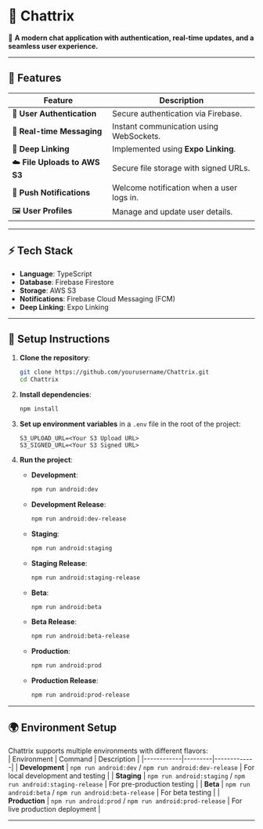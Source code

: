 # 💬 Chattrix  
🚀 **A modern chat application with authentication, real-time updates, and a seamless user experience.**  

---

## 🌟 Features  

| Feature                    | Description |
|----------------------------|-------------|
| 🔑 **User Authentication**   | Secure authentication via Firebase. |
| 💬 **Real-time Messaging**    | Instant communication using WebSockets. |
| 🔗 **Deep Linking**           | Implemented using **Expo Linking**. |
| ☁️ **File Uploads to AWS S3** | Secure file storage with signed URLs. |
| 🔔 **Push Notifications**     | Welcome notification when a user logs in. |
| 🖼 **User Profiles**          | Manage and update user details. |

---

## ⚡ Tech Stack  

- **Language**: TypeScript   
- **Database**: Firebase Firestore  
- **Storage**: AWS S3  
- **Notifications**: Firebase Cloud Messaging (FCM)  
- **Deep Linking**: Expo Linking  

---

## 🔧 Setup Instructions  

1. **Clone the repository**:  
   ```bash
   git clone https://github.com/yourusername/Chattrix.git
   cd Chattrix
   ```

2. **Install dependencies**:  
   ```bash
   npm install
   ```

3. **Set up environment variables** in a `.env` file in the root of the project:  
   ```env
   S3_UPLOAD_URL=<Your S3 Upload URL>
   S3_SIGNED_URL=<Your S3 Signed URL>
   ```

4. **Run the project**:  
   - **Development**:  
     ```bash
     npm run android:dev
     ```
   - **Development Release**:  
     ```bash
     npm run android:dev-release
     ```
   - **Staging**:  
     ```bash
     npm run android:staging
     ```
   - **Staging Release**:  
     ```bash
     npm run android:staging-release
     ```
   - **Beta**:  
     ```bash
     npm run android:beta
     ```
   - **Beta Release**:  
     ```bash
     npm run android:beta-release
     ```
   - **Production**:  
     ```bash
     npm run android:prod
     ```
   - **Production Release**:  
     ```bash
     npm run android:prod-release
     ```

---

## 🌍 Environment Setup  
Chattrix supports multiple environments with different flavors:  
| Environment | Command | Description |
|------------|---------|-------------|
| **Development** | `npm run android:dev` / `npm run android:dev-release` | For local development and testing |
| **Staging** | `npm run android:staging` / `npm run android:staging-release` | For pre-production testing |
| **Beta** | `npm run android:beta` / `npm run android:beta-release` | For beta testing |
| **Production** | `npm run android:prod` / `npm run android:prod-release` | For live production deployment |

---


